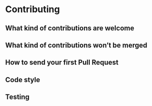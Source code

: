 # Contributing

## What kind of contributions are welcome

## What kind of contributions won’t be merged

## How to send your first Pull Request

## Code style

## Testing
